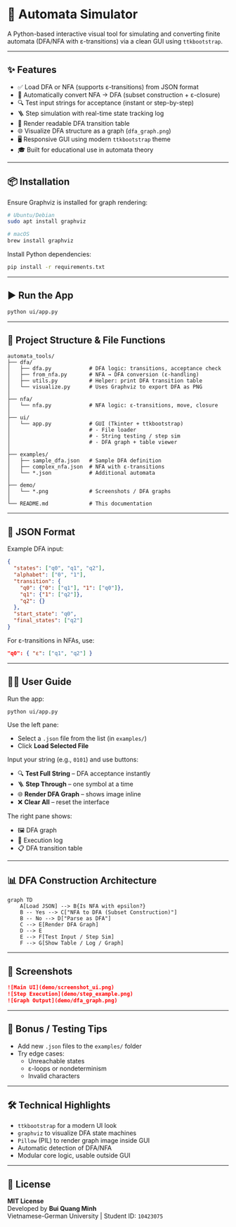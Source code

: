 # 🧠 Automata Simulator

A Python-based interactive visual tool for simulating and converting finite automata (DFA/NFA with ε-transitions) via a clean GUI using `ttkbootstrap`.

---

## ✨ Features

- ✅ Load DFA or NFA (supports ε-transitions) from JSON format  
- 🔄 Automatically convert NFA → DFA (subset construction + ε-closure)  
- 🔍 Test input strings for acceptance (instant or step-by-step)  
- 🪜 Step simulation with real-time state tracking log  
- 🧮 Render readable DFA transition table  
- 🌐 Visualize DFA structure as a graph (`dfa_graph.png`)  
- 🖥️ Responsive GUI using modern `ttkbootstrap` theme  
- 🎓 Built for educational use in automata theory  

---

## 📦 Installation

Ensure Graphviz is installed for graph rendering:

```bash
# Ubuntu/Debian
sudo apt install graphviz

# macOS
brew install graphviz
```

Install Python dependencies:

```bash
pip install -r requirements.txt
```

---

## ▶️ Run the App

```bash
python ui/app.py
```

---

## 📁 Project Structure & File Functions

```text
automata_tools/
├── dfa/
│   ├── dfa.py            # DFA logic: transitions, acceptance check
│   ├── from_nfa.py       # NFA → DFA conversion (ε-handling)
│   ├── utils.py          # Helper: print DFA transition table
│   └── visualize.py      # Uses Graphviz to export DFA as PNG
│
├── nfa/
│   └── nfa.py            # NFA logic: ε-transitions, move, closure
│
├── ui/
│   └── app.py            # GUI (Tkinter + ttkbootstrap)
│                         # - File loader
│                         # - String testing / step sim
│                         # - DFA graph + table viewer
│
├── examples/
│   ├── sample_dfa.json   # Sample DFA definition
│   ├── complex_nfa.json  # NFA with ε-transitions
│   └── *.json            # Additional automata
│
├── demo/
│   └── *.png             # Screenshots / DFA graphs
│
└── README.md             # This documentation
```

---

## 📂 JSON Format

Example DFA input:

```json
{
  "states": ["q0", "q1", "q2"],
  "alphabet": ["0", "1"],
  "transition": {
    "q0": {"0": ["q1"], "1": ["q0"]},
    "q1": {"1": ["q2"]},
    "q2": {}
  },
  "start_state": "q0",
  "final_states": ["q2"]
}
```

For ε-transitions in NFAs, use:

```json
"q0": { "ε": ["q1", "q2"] }
```

---

## 🧑‍💻 User Guide

Run the app:

```bash
python ui/app.py
```

Use the left pane:
- Select a `.json` file from the list (in `examples/`)
- Click **Load Selected File**

Input your string (e.g., `0101`) and use buttons:
- 🔍 **Test Full String** – DFA acceptance instantly
- 🪜 **Step Through** – one symbol at a time
- 🌐 **Render DFA Graph** – shows image inline
- ❌ **Clear All** – reset the interface

The right pane shows:
- 🖼 DFA graph
- 📜 Execution log
- 📋 DFA transition table

---

## 📊 DFA Construction Architecture

```mermaid
graph TD
    A[Load JSON] --> B{Is NFA with epsilon?}
    B -- Yes --> C["NFA to DFA (Subset Construction)"]
    B -- No --> D["Parse as DFA"]
    C --> E[Render DFA Graph]
    D --> E
    E --> F[Test Input / Step Sim]
    F --> G[Show Table / Log / Graph]
```

---

## 📸 Screenshots

```markdown
![Main UI](demo/screenshot_ui.png)
![Step Execution](demo/step_example.png)
![Graph Output](demo/dfa_graph.png)
```

---

## 🧪 Bonus / Testing Tips

- Add new `.json` files to the `examples/` folder
- Try edge cases:
  - Unreachable states
  - ε-loops or nondeterminism
  - Invalid characters

---

## 🛠 Technical Highlights

- `ttkbootstrap` for a modern UI look
- `graphviz` to visualize DFA state machines
- `Pillow` (PIL) to render graph image inside GUI
- Automatic detection of DFA/NFA
- Modular core logic, usable outside GUI

---

## 📜 License

**MIT License**  
Developed by **Bui Quang Minh**  
Vietnamese-German University | Student ID: `10423075`
